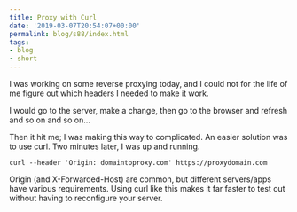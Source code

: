```yaml
---
title: Proxy with Curl
date: '2019-03-07T20:54:07+00:00'
permalink: blog/s88/index.html
tags:
- blog
- short
---
```


I was working on some reverse proxying today, and I could not for the life of me figure out which headers I needed to make it work.

I would go to the server, make a change, then go to the browser and refresh and so on and so on...

<!--more-->

Then it hit me; I was making this way to complicated. An easier solution was to use curl. Two minutes later, I was up and running.

```
curl --header 'Origin: domaintoproxy.com' https://proxydomain.com
```

Origin (and X-Forwarded-Host) are common, but different servers/apps have various requirements. Using curl like this makes it far faster to test out without having to reconfigure your server.
